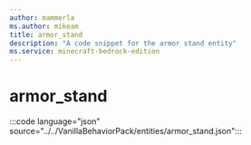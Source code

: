 ```yaml
---
author: mammerla
ms.author: mikeam
title: armor_stand
description: "A code snippet for the armor stand entity"
ms.service: minecraft-bedrock-edition
---
```


# armor_stand

:::code language="json" source="../../VanillaBehaviorPack/entities/armor_stand.json":::